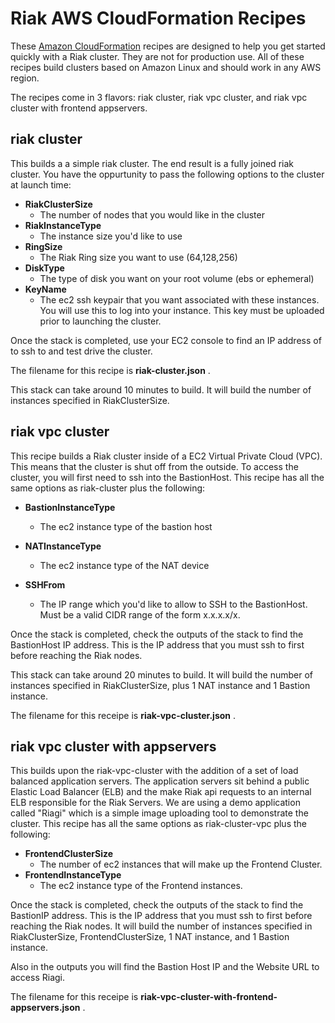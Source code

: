 # Riak AWS CloudFormation Recipes


These [Amazon CloudFormation](http://aws.amazon.com/cloudformation/) recipes are designed to help you get started quickly with a Riak cluster. They are not for production use. All of these recipes build clusters based on Amazon Linux and should work in any AWS region.

The recipes come in 3 flavors: riak cluster, riak vpc cluster, and riak vpc cluster with frontend appservers.

## riak cluster


This builds a a simple riak cluster.  The end result is a fully joined riak cluster.  You have the oppurtunity to pass the following options to the cluster at launch time:

* **RiakClusterSize**
	* The number of nodes that you would like in the cluster	
* **RiakInstanceType**
	* The instance size you'd like to use 	
* **RingSize**
	* The Riak Ring size you want to use  (64,128,256)
* **DiskType**
	* The type of disk you want on your root volume (ebs or ephemeral)	
* **KeyName**
	* The ec2 ssh keypair that you want associated with these instances.  You will use this to log into your instance.  This key must be uploaded prior to launching the cluster.

Once the stack is completed, use your EC2 console to find an IP address of to ssh to and test drive the cluster.

The filename for this recipe is **riak-cluster.json** .
 
This stack can take around 10 minutes to build.  It will build the number of instances specified in RiakClusterSize.

## riak vpc cluster

This recipe builds a Riak cluster inside of a EC2 Virtual Private Cloud (VPC).  This means that the cluster is shut off from the outside.  To access the cluster, you will first need to ssh into the BastionHost.  This recipe has all the same options as riak-cluster plus the following:



* **BastionInstanceType**
	* The ec2 instance type of the bastion host

* **NATInstanceType**
	* The ec2 instance type of the NAT device
	
* **SSHFrom**
	* The IP range which you'd like to allow to SSH to the BastionHost.  Must be a valid CIDR range of the form x.x.x.x/x.
	

Once the stack is completed, check the outputs of the stack to find the BastionHost IP address.  This is the IP address that you must ssh to first before reaching the Riak nodes.

This stack can take around 20 minutes to build.  It will build the number of instances specified in RiakClusterSize, plus 1 NAT instance and 1 Bastion instance.


The filename for this receipe is **riak-vpc-cluster.json** .



## riak vpc cluster with appservers

This builds upon the riak-vpc-cluster with the addition of a set of load balanced application servers.  The application servers sit behind a public Elastic Load Balancer (ELB) and the make Riak api requests to an internal ELB responsible for the Riak Servers.  We are using a demo application called "Riagi" which is a simple image uploading tool to demonstrate the cluster.  This recipe has all the same options as riak-cluster-vpc plus the following:



* **FrontendClusterSize**
	* The number of ec2 instances that will make up the Frontend Cluster.
* **FrontendInstanceType**
	* The ec2 instance type of the Frontend instances.


Once the stack is completed, check the outputs of the stack to find the BastionIP address.  This is the IP address that you must ssh to first before reaching the Riak nodes.  It will build the number of instances specified in RiakClusterSize, FrontendClusterSize, 1 NAT instance, and 1 Bastion instance.

Also in the outputs you will find the Bastion Host IP and the Website URL to access Riagi.


The filename for this receipe is **riak-vpc-cluster-with-frontend-appservers.json** . 


